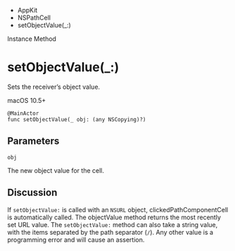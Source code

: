 

- AppKit
- NSPathCell
-  setObjectValue(\_:) 

Instance Method

# setObjectValue(\_:)

Sets the receiver’s object value.

macOS 10.5+

``` source
@MainActor
func setObjectValue(_ obj: (any NSCopying)?)
```

## Parameters 

`obj`  

The new object value for the cell.

## Discussion

If `setObjectValue:` is called with an `NSURL` object, clickedPathComponentCell is automatically called. The objectValue method returns the most recently set URL value. The `setObjectValue:` method can also take a string value, with the items separated by the path separator (`/`). Any other value is a programming error and will cause an assertion.

